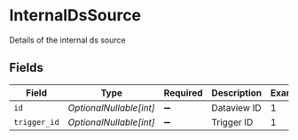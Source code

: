 # InternalDsSource

Details of the internal ds source


## Fields

| Field                   | Type                    | Required                | Description             | Example                 |
| ----------------------- | ----------------------- | ----------------------- | ----------------------- | ----------------------- |
| `id`                    | *OptionalNullable[int]* | :heavy_minus_sign:      | Dataview ID             | 1                       |
| `trigger_id`            | *OptionalNullable[int]* | :heavy_minus_sign:      | Trigger ID              | 1                       |